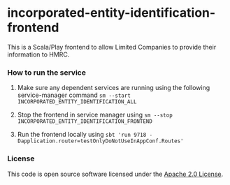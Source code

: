 
# incorporated-entity-identification-frontend
This is a Scala/Play frontend to allow Limited Companies to provide their information to HMRC.

### How to run the service
1. Make sure any dependent services are running using the following service-manager command
`sm --start INCORPORATED_ENTITY_IDENTIFICATION_ALL`

2. Stop the frontend in service manager using
 `sm --stop INCORPORATED_ENTITY_IDENTIFICATION_FRONTEND`
 
3. Run the frontend locally using
`sbt 'run 9718 -Dapplication.router=testOnlyDoNotUseInAppConf.Routes'`

### License

This code is open source software licensed under the [Apache 2.0 License]("http://www.apache.org/licenses/LICENSE-2.0.html").
